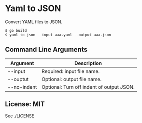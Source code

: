# Yaml to JSON

Convert YAML files to JSON.

```
$ go build
$ yaml-to-json --input aaa.yaml --output aaa.json
```

## Command Line Arguments

| Argument       | Description                                                    |
|----------------|----------------------------------------------------------------|
| --input <fn>   | Required: input file name.                                     |
| --ouptut <fn>  | Optional: output file name.                                    |
| --no-indent    | Optional: Turn off indent of output JSON.                      |


## License: MIT

See ./LICENSE

